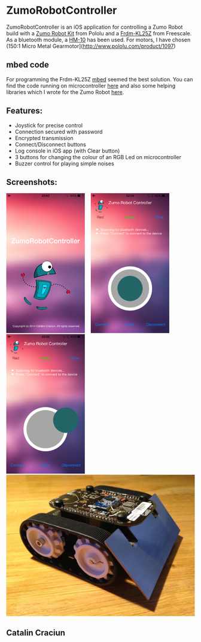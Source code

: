 ZumoRobotController
===================

ZumoRobotController is an iOS application for controlling a Zumo Robot build with a [Zumo Robot Kit](http://www.pololu.com/product/2505) from Pololu and a [Frdm-KL25Z](http://www.freescale.com/webapp/sps/site/prod_summary.jsp?code=FRDM-KL25Z) from Freescale. As a bluetooth module, a [HM-10](http://imall.iteadstudio.com/im130614001.html) has been used. For motors, I have chosen (150:1 Micro Metal Gearmotor](http://www.pololu.com/product/1097)

mbed code
---------
For programming the Frdm-KL25Z [mbed](https://mbed.org) seemed the best solution. You can find the code running on microcontroller [here](http://developer.mbed.org/users/catalincraciun7/code/ZumoRobotBluetoothControlled/) and also some helping libraries which I wrote for the Zumo Robot [here](http://developer.mbed.org/users/catalincraciun7/code/ZumoRobotUtilities/).

Features:
---------
- Joystick for precise control
- Connection secured with password
- Encrypted transmission
- Connect/Disconnect buttons
- Log console in iOS app (with Clear button)
- 3 buttons for changing the colour of an RGB Led on microcontroller
- Buzzer control for playing simple noises

Screenshots:
------------
<img alt="App Screenshot 1" src="https://raw.githubusercontent.com/catalincraciun/ZumoRobotController/master/Photos/appScreenshot1.png" width="210">
&nbsp;&nbsp;
<img alt="App Screenshot 2" src="https://raw.githubusercontent.com/catalincraciun/ZumoRobotController/master/Photos/appScreenshot2.png" width="210">
&nbsp;&nbsp;
<img alt="App Screenshot 3" src="https://raw.githubusercontent.com/catalincraciun/ZumoRobotController/master/Photos/appScreenshot3.png" width="210">
<img alt="Robot" src="https://raw.githubusercontent.com/catalincraciun/ZumoRobotController/master/Photos/robot.png">

Catalin Craciun
---------------
